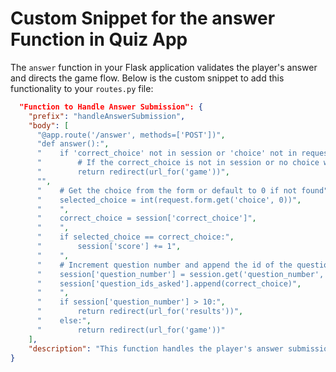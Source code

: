 # Custom Snippet for the answer Function in Quiz App

The `answer` function in your Flask application validates the player's answer and directs the game flow. Below is the custom snippet to add this functionality to your `routes.py` file:

```json
  "Function to Handle Answer Submission": {
    "prefix": "handleAnswerSubmission",
    "body": [
      "@app.route('/answer', methods=['POST'])",
      "def answer():",
      "    if 'correct_choice' not in session or 'choice' not in request.form:",
      "        # If the correct_choice is not in session or no choice was made, redirect to game",
      "        return redirect(url_for('game'))",
      "",
      "    # Get the choice from the form or default to 0 if not found",
      "    selected_choice = int(request.form.get('choice', 0))",
      "    ",
      "    correct_choice = session['correct_choice']",
      "    ",
      "    if selected_choice == correct_choice:",
      "        session['score'] += 1",
      "    ",
      "    # Increment question number and append the id of the question that was just answered",
      "    session['question_number'] = session.get('question_number', 1) + 1",
      "    session['question_ids_asked'].append(correct_choice)",
      "    ",
      "    if session['question_number'] > 10:",
      "        return redirect(url_for('results'))",
      "    else:",
      "        return redirect(url_for('game'))"
    ],
    "description": "This function handles the player's answer submission, updates the score if correct, and redirects to the next question or results page."
}
